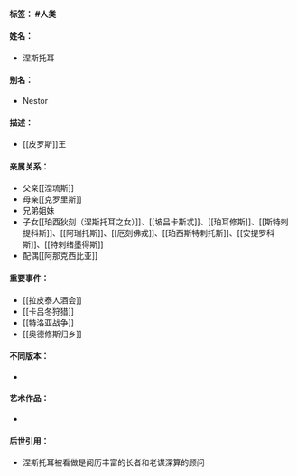 #### 标签： #人类
#### 姓名：
- 涅斯托耳
#### 别名：
- Nestor
#### 描述：
- [[皮罗斯]]王
#### 亲属关系：
- 父亲[[涅琉斯]]
- 母亲[[克罗里斯]]
- 兄弟姐妹
- 子女[[珀西狄刻（涅斯托耳之女）]]、[[坡吕卡斯忒]]、[[珀耳修斯]]、[[斯特剌提科斯]]、[[阿瑞托斯]]、[[厄刻佛戎]]、[[珀西斯特刺托斯]]、[[安提罗科斯]]、[[特剌绪墨得斯]]
- 配偶[[阿那克西比亚]]
#### 重要事件：
- [[拉皮泰人酒会]]
- [[卡吕冬狩猎]]
- [[特洛亚战争]]
- [[奥德修斯归乡]]
#### 不同版本：
- 
#### 艺术作品：
- 
#### 后世引用：
- 涅斯托耳被看做是阅历丰富的长者和老谋深算的顾问